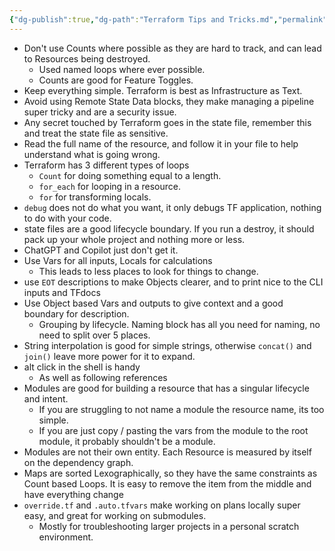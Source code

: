 ```yaml
---
{"dg-publish":true,"dg-path":"Terraform Tips and Tricks.md","permalink":"/terraform-tips-and-tricks/","tags":["notes"]}
---
```



 - Don't use Counts where possible as they are hard to track, and can lead to Resources being destroyed.
	 - Used named loops where ever possible.
	 - Counts are good for Feature Toggles.
 - Keep everything simple. Terraform is best as Infrastructure as Text.
 - Avoid using Remote State Data blocks, they make managing a pipeline super tricky and are a security issue.
 - Any secret touched by Terraform goes in the state file, remember this and treat the state file as sensitive.
- Read the full name of the resource, and follow it in your file to help understand what is going wrong.
- Terraform has 3 different types of loops
	- `Count` for doing something equal to a length.
	- `for_each` for looping in a resource.
	- `for` for transforming locals.
- `debug` does not do what you want, it only debugs TF application, nothing to do with your code.
- state files are a good lifecycle boundary. If you run a destroy, it should pack up your whole project and nothing more or less.
- ChatGPT and Copilot just don't get it.
- Use Vars for all inputs, Locals for calculations
	- This leads to less places to look for things to change.
- use `EOT` descriptions to make Objects clearer, and to print nice to the CLI inputs and TFdocs
- Use Object based Vars and outputs to give context and a good boundary for description.
	- Grouping by lifecycle. Naming block has all you need for naming, no need to split over 5 places.
- String interpolation is good for simple strings, otherwise `concat()` and `join()` leave more power for it to expand.
- alt click in the shell is handy
	- As well as following references
- Modules are good for building a resource that has a singular lifecycle and intent.
	- If you are struggling to not name a module the resource name, its too simple.
	- If you are just copy / pasting the vars from the module to the root module, it probably shouldn't be a module.
- Modules are not their own entity. Each Resource is measured by itself on the dependency graph.
- Maps are sorted Lexographically, so they have the same constraints as Count based Loops. It is easy to remove the item from the middle and have everything change
- `override.tf` and `.auto.tfvars` make working on plans locally super easy, and great for working on submodules.
	- Mostly for troubleshooting larger projects in a personal scratch environment.
